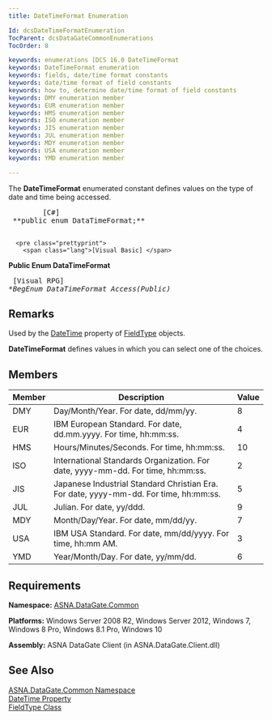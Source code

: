 ```yaml
---
title: DateTimeFormat Enumeration

Id: dcsDateTimeFormatEnumeration
TocParent: dcsDataGateCommonEnumerations
TocOrder: 8

keywords: enumerations [DCS 16.0 DateTimeFormat
keywords: DateTimeFormat enumeration
keywords: fields, date/time format constants
keywords: date/time format of field constants
keywords: how to, determine date/time format of field constants
keywords: DMY enumeration member
keywords: EUR enumeration member
keywords: HMS enumeration member
keywords: ISO enumeration member
keywords: JIS enumeration member
keywords: JUL enumeration member
keywords: MDY enumeration member
keywords: USA enumeration member
keywords: YMD enumeration member

---
```


The <span> **DateTimeFormat** </span> enumerated constant defines values on the type of date and time being accessed. 
<pre class="prettyprint">
        <span class="lang">[C#]</span>
 **public enum DataTimeFormat;** 
      </pre>
      <pre class="prettyprint">
        <span class="lang">[Visual Basic] </span>
 **Public Enum DataTimeFormat** 
      </pre>
      <pre class="prettyprint">
        <span class="lang">[Visual RPG]</span>
 **BegEnum DataTimeFormat Access(*Public)** 
      </pre>

## Remarks

Used by the [DateTime](field-type-class-date-time-property.html) property of [FieldType](field-type-class.html) objects.

<span> **DateTimeFormat** </span> defines values in which you can select one of the choices. 
## Members



| Member | Description | Value |
| ---- | ---- | ---- |
| DMY | Day/Month/Year. For date, dd/mm/yy. | 8 |
| EUR | IBM European Standard. For date, dd.mm.yyyy. For time, hh:mm:ss. | 4 |
| HMS | Hours/Minutes/Seconds. For time, hh:mm:ss. | 10 |
| ISO | International Standards Organization. For date, yyyy-mm-dd. For time, hh:mm:ss. | 2 |
| JIS | Japanese Industrial Standard Christian Era. For date, yyyy-mm-dd. For time, hh:mm:ss. | 5 |
| JUL | Julian. For date, yy/ddd. | 9 |
| MDY | Month/Day/Year. For date, mm/dd/yy. | 7 |
| USA | IBM USA Standard. For date, mm/dd/yyyy. For time, hh:mm AM. | 3 |
| YMD | Year/Month/Day. For date, yy/mm/dd. | 6 |



## Requirements

**Namespace:** [ASNA.DataGate.Common](datagate-common-namespace.html) 

**Platforms:** Windows Server 2008 R2, Windows Server 2012, Windows 7, Windows 8 Pro, Windows 8.1 Pro, Windows 10

**Assembly:** ASNA DataGate Client (in ASNA.DataGate.Client.dll)
## See Also


[ASNA.DataGate.Common Namespace](datagate-common-namespace.html)
      <br />
[DateTime Property](field-type-class-date-time-property.html)
      <br />
[FieldType Class](field-type-class.html)

